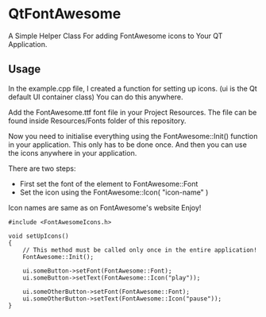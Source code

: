 # QtFontAwesome
A Simple Helper Class For adding FontAwesome icons to Your QT Application.

## Usage

In the example.cpp file, I created a function for setting up icons. (ui is the Qt default UI container class)
You can do this anywhere.

Add the FontAwesome.ttf font file in your Project Resources. The file can be found inside Resources/Fonts folder of this repository.

Now you need to initialise everything using the FontAwesome::Init() function in your application. This only has to be done once. 
And then you can use the icons anywhere in your application.

There are two steps:
* First set the font of the element to FontAwesome::Font
* Set the icon using the FontAwesome::Icon( "icon-name" )

Icon names are same as on FontAwesome's website
Enjoy!

    #include <FontAwesomeIcons.h>

    void setUpIcons()
    {
		// This method must be called only once in the entire application!
		FontAwesome::Init();

		ui.someButton->setFont(FontAwesome::Font);
		ui.someButton->setText(FontAwesome::Icon("play"));

		ui.someOtherButton->setFont(FontAwesome::Font);
		ui.someOtherButton->setText(FontAwesome::Icon("pause"));
    } 
